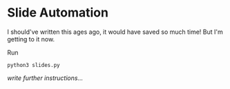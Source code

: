 # Slide Automation

I should've written this ages ago, it would have saved so much time! But I'm getting to it now.

Run

```
python3 slides.py
```

*write further instructions...*
